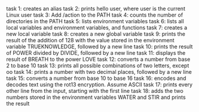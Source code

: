 task 1: creates an alias
task 2: prints hello user, where user is the current Linux user
task 3: Add /action to the PATH
task 4: counts the number of directories in the PATH
task 5: lists environment variables
task 6: lists all local variables and environment variables, and functions
task 7: creates a new local variable
task 8: creates a new global variable
task 9: prints the result of the addition of 128 with the value stored in the environment variable TRUEKNOWLEDGE, followed by a new line
task 10: prints the result of POWER divided by DIVIDE, followed by a new line
task 11: displays the result of BREATH to the power LOVE
task 12: converts a number from base 2 to base 10
task 13: prints all possible combinations of two letters, except oo
task 14: prints a number with two decimal places, followed by a new line
task 15: converts a number from base 10 to base 16
task 16: encodes and decodes text using the rot13 encryption. Assume ASCII
task 17: prints every other line from the input, starting with the first line
task 18: adds the two numbers stored in the environment variables WATER and STIR and prints the result
